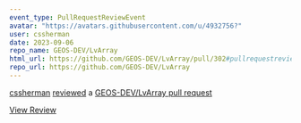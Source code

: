 ```yaml
---
event_type: PullRequestReviewEvent
avatar: "https://avatars.githubusercontent.com/u/4932756?"
user: cssherman
date: 2023-09-06
repo_name: GEOS-DEV/LvArray
html_url: https://github.com/GEOS-DEV/LvArray/pull/302#pullrequestreview-1613989762
repo_url: https://github.com/GEOS-DEV/LvArray
---
```


<a href='https://github.com/cssherman' target='_blank'>cssherman</a> <a href='https://github.com/GEOS-DEV/LvArray/pull/302#pullrequestreview-1613989762' target='_blank'>reviewed</a> a <a href='https://github.com/GEOS-DEV/LvArray/pull/302' target='_blank'>GEOS-DEV/LvArray pull request</a>

<small></small>

<a href='https://github.com/GEOS-DEV/LvArray/pull/302#pullrequestreview-1613989762' target='_blank'>View Review</a>